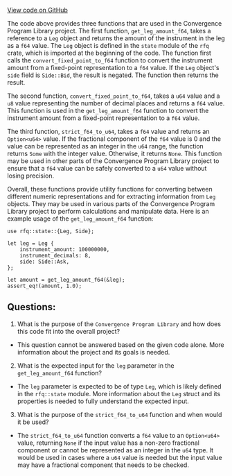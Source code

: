 [View code on GitHub](https://github.com/convergence-rfq/convergence-program-library/risk-engine/program/src/utils.rs)

The code above provides three functions that are used in the Convergence Program Library project. The first function, `get_leg_amount_f64`, takes a reference to a `Leg` object and returns the amount of the instrument in the leg as a `f64` value. The `Leg` object is defined in the `state` module of the `rfq` crate, which is imported at the beginning of the code. The function first calls the `convert_fixed_point_to_f64` function to convert the instrument amount from a fixed-point representation to a `f64` value. If the `Leg` object's `side` field is `Side::Bid`, the result is negated. The function then returns the result.

The second function, `convert_fixed_point_to_f64`, takes a `u64` value and a `u8` value representing the number of decimal places and returns a `f64` value. This function is used in the `get_leg_amount_f64` function to convert the instrument amount from a fixed-point representation to a `f64` value.

The third function, `strict_f64_to_u64`, takes a `f64` value and returns an `Option<u64>` value. If the fractional component of the `f64` value is 0 and the value can be represented as an integer in the `u64` range, the function returns `Some` with the integer value. Otherwise, it returns `None`. This function may be used in other parts of the Convergence Program Library project to ensure that a `f64` value can be safely converted to a `u64` value without losing precision.

Overall, these functions provide utility functions for converting between different numeric representations and for extracting information from `Leg` objects. They may be used in various parts of the Convergence Program Library project to perform calculations and manipulate data. Here is an example usage of the `get_leg_amount_f64` function:

```
use rfq::state::{Leg, Side};

let leg = Leg {
    instrument_amount: 100000000,
    instrument_decimals: 8,
    side: Side::Ask,
};

let amount = get_leg_amount_f64(&leg);
assert_eq!(amount, 1.0);
```
## Questions: 
 1. What is the purpose of the `Convergence Program Library` and how does this code fit into the overall project?
- This question cannot be answered based on the given code alone. More information about the project and its goals is needed.

2. What is the expected input for the `leg` parameter in the `get_leg_amount_f64` function?
- The `leg` parameter is expected to be of type `Leg`, which is likely defined in the `rfq::state` module. More information about the `Leg` struct and its properties is needed to fully understand the expected input.

3. What is the purpose of the `strict_f64_to_u64` function and when would it be used?
- The `strict_f64_to_u64` function converts a `f64` value to an `Option<u64>` value, returning `None` if the input value has a non-zero fractional component or cannot be represented as an integer in the `u64` type. It would be used in cases where a `u64` value is needed but the input value may have a fractional component that needs to be checked.